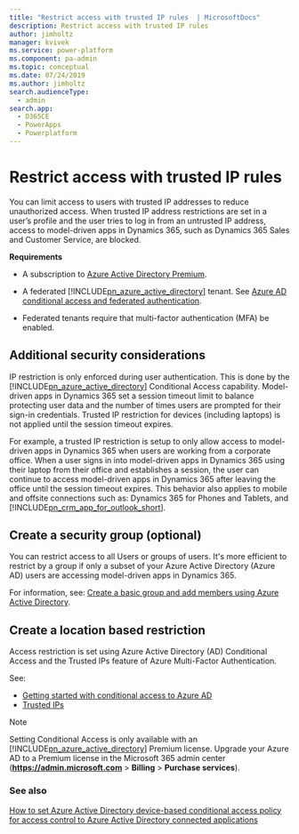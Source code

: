 ```yaml
---
title: "Restrict access with trusted IP rules  | MicrosoftDocs"
description: Restrict access with trusted IP rules
author: jimholtz
manager: kvivek
ms.service: power-platform
ms.component: pa-admin
ms.topic: conceptual
ms.date: 07/24/2019
ms.author: jimholtz
search.audienceType: 
  - admin
search.app: 
  - D365CE
  - PowerApps
  - Powerplatform
---
```

# Restrict access with trusted IP rules

You can limit access to users with trusted IP addresses to reduce unauthorized access. When trusted IP address restrictions are set in a user’s profile and the user tries to log in from an untrusted IP address, access to model-driven apps in Dynamics 365, such as Dynamics 365 Sales and Customer Service, are blocked.  
  
 **Requirements**  
  
- A subscription to [Azure Active Directory Premium](https://www.microsoft.com/cloud-platform/azure-active-directory).  
  
- A federated [!INCLUDE[pn_azure_active_directory](../includes/pn-azure-active-directory.md)] tenant. See [Azure AD conditional access and federated authentication](https://docs.microsoft.com/azure/active-directory/conditional-access/overview#azure-ad-conditional-access-and-federated-authentication).
  
- Federated tenants require that multi-factor authentication (MFA) be enabled.  
  
<a name="BKMK_AdditionalConsiderations"></a>   

## Additional security considerations  
 IP restriction is only enforced during user authentication.  This is done by the [!INCLUDE[pn_azure_active_directory](../includes/pn-azure-active-directory.md)] Conditional Access capability. Model-driven apps in Dynamics 365 set a session timeout limit to balance protecting user data and the number of times users are prompted for their sign-in credentials. Trusted IP restriction for devices (including laptops) is not applied until the session timeout expires.  
  
 For example, a trusted IP restriction is setup to only allow access to model-driven apps in Dynamics 365 when users are working from a corporate office.  When a user signs in into model-driven apps in Dynamics 365 using their laptop from their office and establishes a session, the user can continue to access model-driven apps in Dynamics 365 after leaving the office until the session timeout expires.  This behavior also applies to mobile and offsite connections such as: Dynamics 365 for Phones and Tablets, and [!INCLUDE[pn_crm_app_for_outlook_short](../includes/pn-crm-app-for-outlook-short.md)].  
  
<a name="BKMK_CreateSecurityGroup"></a>   

## Create a security group (optional)  
You can restrict access to all Users or groups of users.  It's more efficient to restrict by a group if only a subset of your Azure Active Directory (Azure AD) users are accessing model-driven apps in Dynamics 365.  

For information, see: [Create a basic group and add members using Azure Active Directory](https://docs.microsoft.com/azure/active-directory/fundamentals/active-directory-groups-create-azure-portal).
  
<a name="BKMK_CreateTrustedIPRule"></a>   

## Create a location based restriction
Access restriction is set using Azure Active Directory (AD) Conditional Access and the Trusted IPs feature of Azure Multi-Factor Authentication. 

See:
- [Getting started with conditional access to Azure AD](https://azure.microsoft.com/documentation/articles/active-directory-conditional-access-azuread-connected-apps/)
- [Trusted IPs](https://docs.microsoft.com/en-us/azure/active-directory/authentication/howto-mfa-mfasettings#trusted-ips)  
  
> [!NOTE]
>  Setting Conditional Access is only available with an [!INCLUDE[pn_azure_active_directory](../includes/pn-azure-active-directory.md)] Premium license.  Upgrade your Azure AD to a Premium license in the Microsoft 365 admin center (**<https://admin.microsoft.com>** > **Billing** > **Purchase services**).  
  
### See also  
 [How to set Azure Active Directory device-based conditional access policy for access control to Azure Active Directory connected applications](https://azure.microsoft.com/documentation/articles/active-directory-conditional-access-policy-connected-applications/)   
